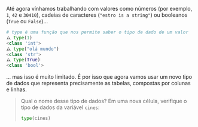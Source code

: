 Até agora vínhamos trabalhando com valores como números (por exemplo, `1`, `42` e `30410`), cadeias de caracteres (`"estro is a string"`) ou booleanos (`True` ou ` False `)...

```python
# type é uma função que nos permite saber o tipo de dado de um valor
ム type(1)
<class 'int'>
ム type("olá mundo")
<class 'str'>
ム type(True)
<class 'bool'>
```
... mas isso é muito limitado. É por isso que agora vamos usar um novo tipo de dados que representa precisamente as tabelas, compostas por colunas e linhas.

> Qual o nome desse tipo de dados? Em uma nova célula, verifique o tipo de dados da variável `cines`:
>
> ```python
> type(cines)
> ```
> 
